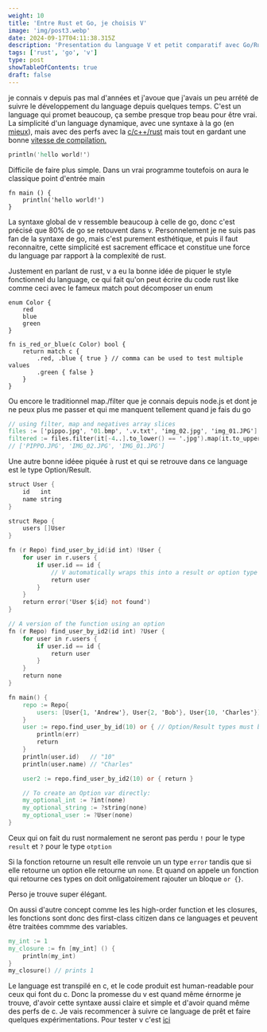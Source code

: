 ```yaml
---
weight: 10
title: 'Entre Rust et Go, je choisis V'
image: 'img/post3.webp'
date: 2024-09-17T04:11:38.315Z
description: 'Presentation du language V et petit comparatif avec Go/Rust en terme de perf et de simplicité'
tags: ['rust', 'go', 'v']
type: post
showTableOfContents: true
draft: false
---
```


je connais v depuis pas mal d'années et j'avoue que j'avais un peu arrété de suivre le développement du language depuis quelques temps. C'est un language qui promet beaucoup, ça sembe presque trop beau pour être vrai. La simplicité d'un language dynamique, avec une syntaxe à la go (en [mieux](https://github.com/vlang/v/wiki/V-for-Go-developers)), mais avec des perfs avec la [c/c++/rust](https://vlang.io/compare) mais tout en gardant une bonne [vitesse de compilation.](https://vlang.io/compilation_speed)

```v
println('hello world!')
```

Difficile de faire plus simple. Dans un vrai programme toutefois on aura le classique point d'entrée main

```
fn main () {
    println('hello world!')
}
```

La syntaxe global de v ressemble beaucoup à celle de go, donc c'est précisé que 80% de go se retouvent dans v. Personnelement je ne suis pas fan de la syntaxe de go, mais c'est purement esthétique, et puis il faut reconnaitre, cette simplicité est sacrement efficace et constitue une force du language par rapport à la complexité de rust.

Justement en parlant de rust, v a eu la bonne idée de piquer le style fonctionnel du language, ce qui fait qu'on peut écrire du code rust like comme ceci avec le fameux match pout décomposer un enum

```
enum Color {
    red
    blue
    green
}

fn is_red_or_blue(c Color) bool {
    return match c {
        .red, .blue { true } // comma can be used to test multiple values
        .green { false }
    }
}
```

Ou encore le traditionnel map./filter que je connais depuis node.js et dont je ne peux plus me passer et qui me manquent tellement quand je fais du go

```v
// using filter, map and negatives array slices
files := ['pippo.jpg', '01.bmp', '.v.txt', 'img_02.jpg', 'img_01.JPG']
filtered := files.filter(it[-4..].to_lower() == '.jpg').map(it.to_upper())
// ['PIPPO.JPG', 'IMG_02.JPG', 'IMG_01.JPG']
```

Une autre bonne idéee piquée à rust et qui se retrouve dans ce language est le type Option/Result.

```v
struct User {
    id   int
    name string
}

struct Repo {
    users []User
}

fn (r Repo) find_user_by_id(id int) !User {
    for user in r.users {
        if user.id == id {
            // V automatically wraps this into a result or option type
            return user
        }
    }
    return error('User ${id} not found')
}

// A version of the function using an option
fn (r Repo) find_user_by_id2(id int) ?User {
    for user in r.users {
        if user.id == id {
            return user
        }
    }
    return none
}

fn main() {
    repo := Repo{
        users: [User{1, 'Andrew'}, User{2, 'Bob'}, User{10, 'Charles'}]
    }
    user := repo.find_user_by_id(10) or { // Option/Result types must be handled by `or` block
        println(err)
        return
    }
    println(user.id)   // "10"
    println(user.name) // "Charles"

    user2 := repo.find_user_by_id2(10) or { return }

    // To create an Option var directly:
    my_optional_int := ?int(none)
    my_optional_string := ?string(none)
    my_optional_user := ?User(none)
}
```

Ceux qui on fait du rust normalement ne seront pas perdu `!` pour le type `result` et `?` pour le type `otption`

Si la fonction retourne un result elle renvoie un un type `error` tandis que si elle retourne un option elle retourne un `none`.
Et quand on appele un fonction qui retourne ces types on doit onligatoirement rajouter un bloque `or {}`.

Perso je trouve super élégant.

On aussi d'autre concept comme les les high-order function et les closures, les fonctions sont donc des first-class citizen dans ce languages et peuvent être traitées commme des variables.

```v
my_int := 1
my_closure := fn [my_int] () {
    println(my_int)
}
my_closure() // prints 1
```

Le language est transpilé en c, et le code produit est human-readable pour ceux qui font du c. Donc la promesse du v est quand même érnorme je trouve, d'avoir cette syntaxe aussi claire et simple et d'avoir quand même des perfs de c. Je vais recommencer à suivre ce language de prêt et faire quelques expérimentations. Pour tester v c'est [ici](https://vlang.io/)
